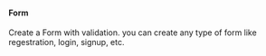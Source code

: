 #### Form

Create a Form with validation.
you can create any type of form like regestration, login, signup, etc.

